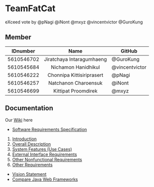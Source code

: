 # TeamFatCat
eXceed vote by @pNagi @iNont @mxyz @vincentvictor @GuroKung

## Member 
| IDnumber | Name | GitHub |
| ---------- |:-------:| -------------------- |
| 5610546702 | Jiratchaya Intaragumhaeng | @GuroKung |
| 5610545684 | Nichamon Hanidhikul | @vincentvictor |
| 5610546222 | Chonnipa Kittisiriprasert | @pNagi |
| 5610546257 | Natchanon Charoensuk | @iNont |
| 5610546699 | Kittipat Proomdirek | @mxyz |

## Documentation
Our [Wiki](https://github.com/SSD2015/maxininontnachy-gugimiro/wiki) here

- [Software Requirements Specification](https://github.com/SSD2015/maxininontnachy-gugimiro/wiki/Software-Requirements-Specification)
 1. [Introduction](https://github.com/SSD2015/maxininontnachy-gugimiro/wiki/Introduction)
 2. [Overall Description](https://github.com/SSD2015/maxininontnachy-gugimiro/wiki/Overall-Description)
 3. [System Features (Use Cases)](https://github.com/SSD2015/maxininontnachy-gugimiro/wiki/System-Features-%28UC%29)
 4. [External Interface Requirements](https://github.com/SSD2015/maxininontnachy-gugimiro/wiki/External-Interface-Requirements)
 5. [Other Nonfunctional Requirements](https://github.com/SSD2015/maxininontnachy-gugimiro/wiki/Other-Nonfunctional-Requirements)
 6. [Other Requirements](https://github.com/SSD2015/maxininontnachy-gugimiro/wiki/Other-Requirements)
- [Vision Statement](https://github.com/SSD2015/maxininontnachy-gugimiro/wiki/Vision-Statement) 
- [Compare Java Web Frameworks](https://docs.google.com/document/d/1wE9YfZV8S0POgV3MoY_d8RkaUqgGF7FI8-lNCQXZsr4)
